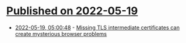 # [Published on 2022-05-19](index.md)

* [2022-05-19, 05:00:48](https://news.ycombinator.com/item?id=31430969) - [Missing TLS intermediate certificates can create mysterious browser problems](https://utcc.utoronto.ca/~cks/space/blog/web/TLSIntermediateCertHell)
